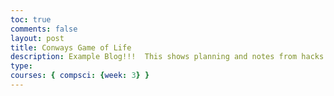 ```yaml
---
toc: true
comments: false
layout: post
title: Conways Game of Life
description: Example Blog!!!  This shows planning and notes from hacks.
type: 
courses: { compsci: {week: 3} }
---
```


<script src="{{ '/scripts/gol.js' | relative_url }}">
    setinterval(nextGeneration();,1000)
</script>